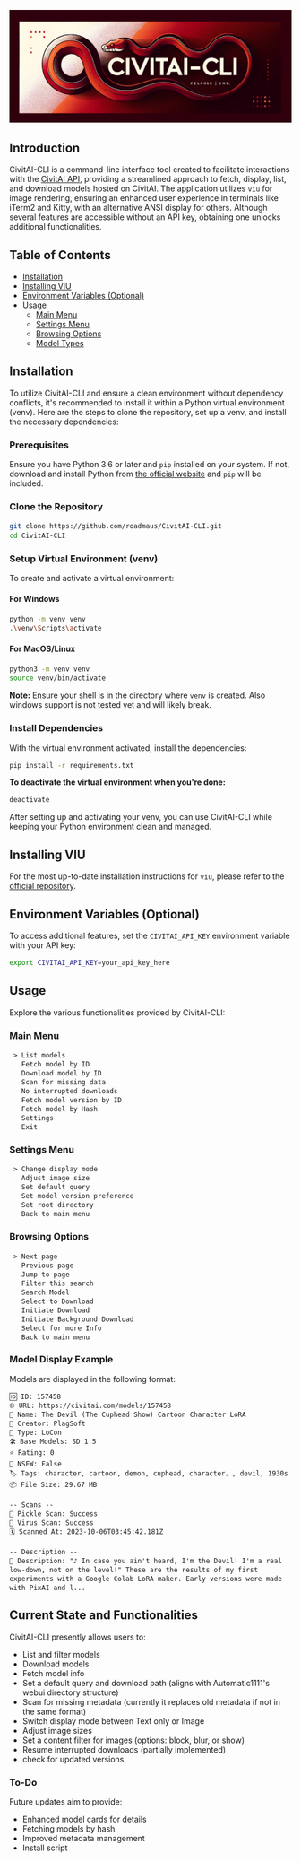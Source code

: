 ![Banner](banner.png)

## Introduction

CivitAI-CLI is a command-line interface tool created to facilitate interactions with the [CivitAI API](https://civitai.com), providing a streamlined approach to fetch, display, list, and download models hosted on CivitAI. The application utilizes `viu` for image rendering, ensuring an enhanced user experience in terminals like iTerm2 and Kitty, with an alternative ANSI display for others. Although several features are accessible without an API key, obtaining one unlocks additional functionalities.

## Table of Contents

- [Installation](#installation)
- [Installing VIU](#installing-viu)
- [Environment Variables (Optional)](#environment-variables-optional)
- [Usage](#usage)
  - [Main Menu](#main-menu)
  - [Settings Menu](#settings-menu)
  - [Browsing Options](#browsing-options)
  - [Model Types](#model-types)

## Installation

To utilize CivitAI-CLI and ensure a clean environment without dependency conflicts, it's recommended to install it within a Python virtual environment (venv). Here are the steps to clone the repository, set up a venv, and install the necessary dependencies:

### Prerequisites
Ensure you have Python 3.6 or later and `pip` installed on your system. If not, download and install Python from [the official website](https://www.python.org/) and `pip` will be included.

### Clone the Repository
```bash
git clone https://github.com/roadmaus/CivitAI-CLI.git
cd CivitAI-CLI
```

### Setup Virtual Environment (venv)
To create and activate a virtual environment:

#### For Windows
```bash
python -m venv venv
.\venv\Scripts\activate
```

#### For MacOS/Linux
```bash
python3 -m venv venv
source venv/bin/activate
```

**Note:** Ensure your shell is in the directory where `venv` is created. Also windows support is not tested yet and will likely break.

### Install Dependencies
With the virtual environment activated, install the dependencies:

```bash
pip install -r requirements.txt
```

**To deactivate the virtual environment when you're done:**
```bash
deactivate
```

After setting up and activating your venv, you can use CivitAI-CLI while keeping your Python environment clean and managed.

## Installing VIU

For the most up-to-date installation instructions for `viu`, please refer to the [official repository](https://github.com/atanunq/viu).

## Environment Variables (Optional)

To access additional features, set the `CIVITAI_API_KEY` environment variable with your API key:

```bash
export CIVITAI_API_KEY=your_api_key_here
```

## Usage

Explore the various functionalities provided by CivitAI-CLI:

### Main Menu

```
 > List models
   Fetch model by ID
   Download model by ID
   Scan for missing data
   No interrupted downloads
   Fetch model version by ID
   Fetch model by Hash
   Settings
   Exit
```

### Settings Menu

```
 > Change display mode
   Adjust image size
   Set default query
   Set model version preference
   Set root directory
   Back to main menu
```

### Browsing Options

```
 > Next page
   Previous page
   Jump to page
   Filter this search
   Search Model
   Select to Download
   Initiate Download
   Initiate Background Download
   Select for more Info
   Back to main menu
```

### Model Display Example

Models are displayed in the following format:

```
🆔 ID: 157458
🌐 URL: https://civitai.com/models/157458
📛 Name: The Devil (The Cuphead Show) Cartoon Character LoRA
👤 Creator: PlagSoft
🤖 Type: LoCon
🛠️ Base Models: SD 1.5
⭐ Rating: 0
🔞 NSFW: False
🏷️ Tags: character, cartoon, demon, cuphead, character，, devil, 1930s
📦 File Size: 29.67 MB

-- Scans --
🐍 Pickle Scan: Success
🔬 Virus Scan: Success
🗓️ Scanned At: 2023-10-06T03:45:42.181Z

-- Description --
📝 Description: "♪ In case you ain't heard, I'm the Devil! I'm a real low-down, not on the level!" These are the results of my first experiments with a Google Colab LoRA maker. Early versions were made with PixAI and l...
```

## Current State and Functionalities

CivitAI-CLI presently allows users to:
- List and filter models
- Download models
- Fetch model info
- Set a default query and download path (aligns with Automatic1111's webui directory structure)
- Scan for missing metadata (currently it replaces old metadata if not in the same format)
- Switch display mode between Text only or Image
- Adjust image sizes
- Set a content filter for images (options: block, blur, or show)
- Resume interrupted downloads (partially implemented)
- check for updated versions

### To-Do
Future updates aim to provide:
- Enhanced model cards for details
- Fetching models by hash
- Improved metadata management
- Install script



